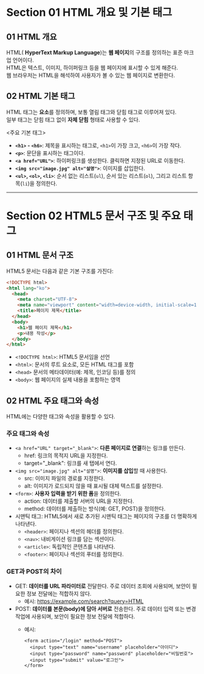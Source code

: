 # Section 01 HTML 개요 및 기본 태그

## 01 HTML 개요
HTML( **HyperText Markup Language**)는 **웹 페이지**의 구조를 정의하는 표준 마크업 언어이다. <br/>
HTML은 텍스트, 이미지, 하이퍼링크 등을 웹 페이지에 표시할 수 있게 해준다. <br/>
웹 브라우저는 HTML을 해석하여 사용자가 볼 수 있는 웹 페이지로 변환한다.


## 02 HTML 기본 태그
HTML 태그는 **요소**를 정의하며, 보통 열림 태그와 닫힘 태그로 이루어져 있다. <br/>
일부 태그는 닫힘 태그 없이 **자체 닫힘** 형태로 사용할 수 있다.<br/>

<주요 기본 태그>
- **`<h1>` - `<h6>`**: 제목을 표시하는 태그로, `<h1>`이 가장 크고, `<h6>`이 가장 작다.
- **`<p>`**: 문단을 표시하는 태그이다.
- **`<a href="URL">`**: 하이퍼링크를 생성한다. 클릭하면 지정된 URL로 이동한다.
- **`<img src="image.jpg" alt="설명">`**: 이미지를 삽입한다.
- **`<ul>`, `<ol>`, `<li>`**: 순서 없는 리스트(`ul`), 순서 있는 리스트(`ol`), 그리고 리스트 항목(`li`)을 정의한다.

***
# Section 02 HTML5 문서 구조 및 주요 태그

## 01 HTML 문서 구조
HTML5 문서는 다음과 같은 기본 구조를 가진다:

```html
<!DOCTYPE html>
<html lang="ko">
  <head>
    <meta charset="UTF-8">
    <meta name="viewport" content="width=device-width, initial-scale=1.0">
    <title>페이지 제목</title>
  </head>
  <body>
    <h1>웹 페이지 제목</h1>
    <p>내용 작성</p>
  </body>
</html>
```


- `<!DOCTYPE html>`: HTML5 문서임을 선언
- `<html>`: 문서의 루트 요소로, 모든 HTML 태그를 포함
- `<head>` 문서의 메타데이터(예: 제목, 인코딩 등)를 정의
- `<body>`: 웹 페이지의 실제 내용을 포함하는 영역


## 02 HTML 주요 태그와 속성

HTML에는 다양한 태그와 속성을 활용할 수 있다. <br/>

### 주요 태그와 속성
* `<a href="URL" target="_blank">`: **다른 페이지로 연결**하는 링크를 만든다.
  -	href: 링크의 목적지 URL을 지정한다.
  -	target="_blank": 링크를 새 탭에서 연다.
* `<img src="image.jpg" alt="설명">`: **이미지를 삽입**할 때 사용한다.
  -	src: 이미지 파일의 경로를 지정한다.
  - alt: 이미지가 로드되지 않을 때 표시될 대체 텍스트를 설정한다.
* `<form>`: **사용자 입력을 받기 위한 폼**을 정의한다.
  -	action: 데이터를 제출할 서버의 URL을 지정한다.
  -	method: 데이터를 제출하는 방식(예: GET, POST)을 정의한다.
* 시맨틱 태그: HTML5에서 새로 추가된 시맨틱 태그는 페이지의 구조를 더 명확하게 나타낸다.
  -	`<header>`: 페이지나 섹션의 헤더를 정의한다.
  -	`<nav>`: 내비게이션 링크를 담는 섹션이다.
  -	`<article>`: 독립적인 콘텐츠를 나타낸다.
  -	`<footer>`: 페이지나 섹션의 푸터를 정의한다.
 
### GET과 POST의 차이
* GET: **데이터를 URL 파라미터로** 전달한다. 주로 데이터 조회에 사용되며, 보안이 필요한 정보 전달에는 적합하지 않다.
  - 예시: https://example.com/search?query=HTML
* POST: **데이터를 본문(body)에 담아 서버로** 전송한다. 주로 데이터 입력 또는 변경 작업에 사용되며, 보안이 필요한 정보 전달에 적합하다.
  - 예시:
    
    ```
    <form action="/login" method="POST">
      <input type="text" name="username" placeholder="아이디">
      <input type="password" name="password" placeholder="비밀번호">
      <input type="submit" value="로그인">
    </form>
    ```
